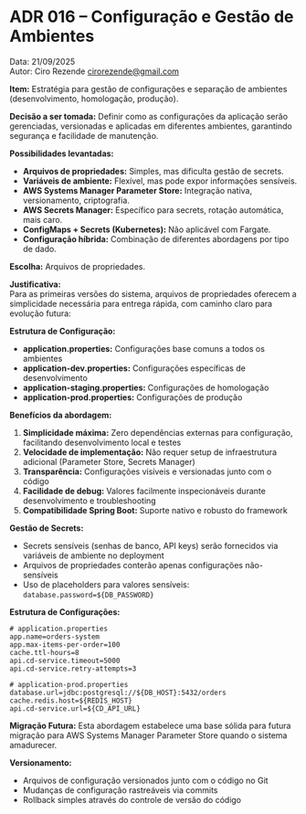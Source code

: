 # ADR 016 – Configuração e Gestão de Ambientes

Data: 21/09/2025  
Autor: Ciro Rezende <cirorezende@gmail.com>

**Item:** Estratégia para gestão de configurações e separação de ambientes (desenvolvimento, homologação, produção).

**Decisão a ser tomada:** Definir como as configurações da aplicação serão gerenciadas, versionadas e aplicadas em diferentes ambientes, garantindo segurança e facilidade de manutenção.

**Possibilidades levantadas:**  

- **Arquivos de propriedades:** Simples, mas dificulta gestão de secrets.
- **Variáveis de ambiente:** Flexível, mas pode expor informações sensíveis.
- **AWS Systems Manager Parameter Store:** Integração nativa, versionamento, criptografia.
- **AWS Secrets Manager:** Específico para secrets, rotação automática, mais caro.
- **ConfigMaps + Secrets (Kubernetes):** Não aplicável com Fargate.
- **Configuração híbrida:** Combinação de diferentes abordagens por tipo de dado.

**Escolha:** Arquivos de propriedades.

**Justificativa:**  
Para as primeiras versões do sistema, arquivos de propriedades oferecem a simplicidade necessária para entrega rápida, com caminho claro para evolução futura:

**Estrutura de Configuração:**
- **application.properties:** Configurações base comuns a todos os ambientes
- **application-dev.properties:** Configurações específicas de desenvolvimento
- **application-staging.properties:** Configurações de homologação
- **application-prod.properties:** Configurações de produção

**Benefícios da abordagem:**
1. **Simplicidade máxima:** Zero dependências externas para configuração, facilitando desenvolvimento local e testes
2. **Velocidade de implementação:** Não requer setup de infraestrutura adicional (Parameter Store, Secrets Manager)
3. **Transparência:** Configurações visíveis e versionadas junto com o código
4. **Facilidade de debug:** Valores facilmente inspecionáveis durante desenvolvimento e troubleshooting
5. **Compatibilidade Spring Boot:** Suporte nativo e robusto do framework

**Gestão de Secrets:**
- Secrets sensíveis (senhas de banco, API keys) serão fornecidos via variáveis de ambiente no deployment
- Arquivos de propriedades conterão apenas configurações não-sensíveis
- Uso de placeholders para valores sensíveis: `database.password=${DB_PASSWORD}`

**Estrutura de Configurações:**
```properties
# application.properties
app.name=orders-system
app.max-items-per-order=100
cache.ttl-hours=8
api.cd-service.timeout=5000
api.cd-service.retry-attempts=3

# application-prod.properties
database.url=jdbc:postgresql://${DB_HOST}:5432/orders
cache.redis.host=${REDIS_HOST}
api.cd-service.url=${CD_API_URL}
```

**Migração Futura:**
Esta abordagem estabelece uma base sólida para futura migração para AWS Systems Manager Parameter Store quando o sistema amadurecer.

**Versionamento:**
- Arquivos de configuração versionados junto com o código no Git
- Mudanças de configuração rastreáveis via commits
- Rollback simples através do controle de versão do código